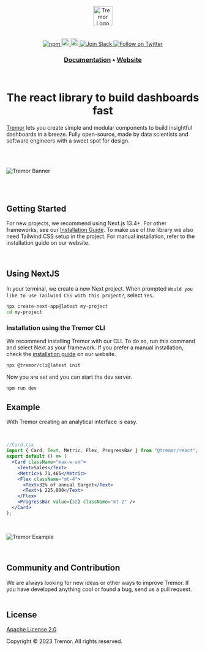 <br>
<br>
<br>
<div align="center">
  <img alt="Tremor Logo" src="images/tremor-logo.svg" height="50"/>
<br>
<br>
<br>

  <div align="center">
    <a href="https://www.npmjs.com/package/@tremor/react">
      <img alt="npm" src="https://img.shields.io/npm/dm/@tremor/react?color=5C9BA1&label=npm&logo=npm">
    </a>
    <a href="https://tremor.so/docs/getting-started/introduction">
      <img alt="Read the documentation" src="https://img.shields.io/badge/Docs-blue?style=flat&logo=readthedocs&labelColor=5c5c5c&color=5C9BA1" height="20" width="auto">
    </a>
    <a href="https://github.com/tremorlabs/tremor/blob/main/License">
      <img alt="License Apache 2.0" src="https://img.shields.io/badge/license-Apache 2.0-blue.svg?style=flat&color=5C9BA1" height="20" width="auto">
    </a>
    <a href="https://join.slack.com/t/tremor-community/shared_invite/zt-1u8jqmcmq-Fdr9B6MbnO7u8FkGh~2Ylg">
      <img src="https://img.shields.io/badge/Join-important.svg?color=4A154B&label=Slack&logo=slack" alt="Join Slack" />
    </a>
    <a href="https://twitter.com/intent/follow?screen_name=tremorlabs">
      <img src="https://img.shields.io/twitter/follow/tremorlabs?style=social" alt="Follow on Twitter" />
    </a>
  </div>
  <h3 align="center">
    <a href="https://www.tremor.so/docs/getting-started/installation">Documentation</a> &bull;
    <a href="https://www.tremor.so">Website</a>
  </h3>

<br>

  <h1>The react library to build dashboards fast</h1>

</div>

[Tremor](https://tremor.so/) lets you create simple and modular components to build insightful dashboards in a breeze. Fully open-source, made by data scientists and software engineers with a sweet spot for design.

<br>
<br>

![Tremor Banner](images/banner-github-readme.png)

<br>
<br>

## Getting Started

For new projects, we recommend using Next.js 13.4+. For other frameworks, see our [Installation Guide](https://www.tremor.so/docs/getting-started/installation). To make use of the library we also need Tailwind CSS setup in the project. For manual installation, refer to the installation guide on our website.

<br>

## Using NextJS

In your terminal, we create a new Next project. When prompted `Would you like to use Tailwind CSS with this project?`, select `Yes`.

```bash
npx create-next-app@latest my-project
cd my-project
```

### Installation using the Tremor CLI

We recommend installing Tremor with our CLI. To do so, run this command and select Next as your framework. If you prefer a manual installation, check the [installation guide](https://www.tremor.so/docs/getting-started/installation) on our website.

```bash
npx @tremor/cli@latest init
```

Now you are set and you can start the dev server.

```bash
npm run dev
```

## Example

With Tremor creating an analytical interface is easy.

<br>

```jsx
//Card.tsx
import { Card, Text, Metric, Flex, ProgressBar } from "@tremor/react";
export default () => (
  <Card className="max-w-sm">
    <Text>Sales</Text>
    <Metric>$ 71,465</Metric>
    <Flex className="mt-4">
      <Text>32% of annual target</Text>
      <Text>$ 225,000</Text>
    </Flex>
    <ProgressBar value={32} className="mt-2" />
  </Card>
);
```

<br>

![Tremor Example](images/example.png)

<br>

## Community and Contribution

We are always looking for new ideas or other ways to improve Tremor. If you have developed anything cool or found a bug, send us a pull request.
<br>
<br>

## License

[Apache License 2.0](https://github.com/tremorlabs/tremor/blob/main/License)

Copyright &copy; 2023 Tremor. All rights reserved.
